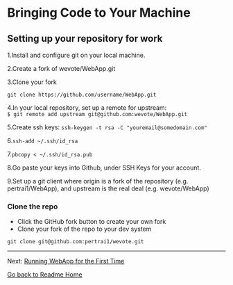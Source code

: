 # Bringing Code to Your Machine

## Setting up your repository for work

1.Install and configure git on your local machine.

2.Create a fork of wevote/WebApp.git  

3.Clone your fork  

`git clone https://github.com/username/WebApp.git`  

4.In your local repository, set up a remote for upstream:  
`$ git remote add upstream git@github.com:wevote/WebApp.git`  

5.Create ssh keys: `ssh-keygen -t rsa -C "youremail@somedomain.com"`  

6.`ssh-add ~/.ssh/id_rsa`  

7.`pbcopy < ~/.ssh/id_rsa.pub`  

8.Go paste your keys into Github, under SSH Keys for your account.  

9.Set up a git client where origin is a fork of the repository (e.g.
  pertrai1/WebApp), and upstream is the real deal (e.g. wevote/WebApp) 

### Clone the repo

* Click the GitHub fork button to create your own fork
* Clone your fork of the repo to your dev system

```
git clone git@github.com:pertrai1/wevote.git
```


---

Next: [Running WebApp for the First Time](RUNNING_FIRST_TIME.md)

[Go back to Readme Home](../../README.md)

